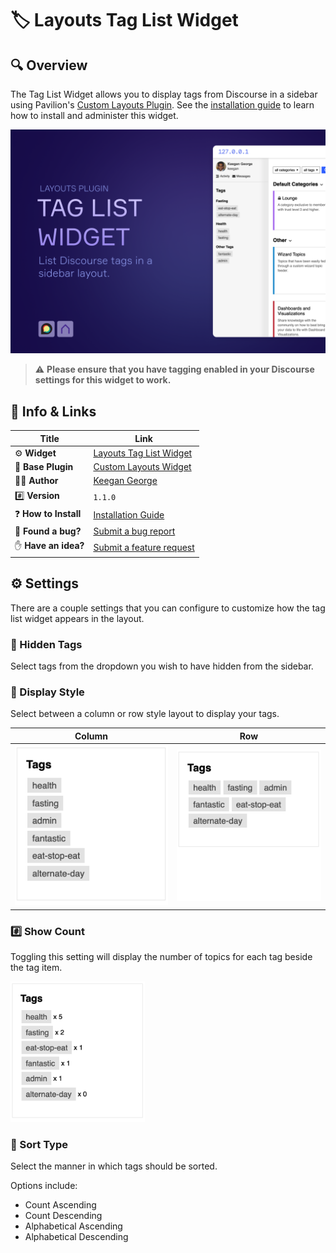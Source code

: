 # 🏷️ Layouts Tag List Widget

## 🔍 Overview

The Tag List Widget allows you to display tags from Discourse in a sidebar using Pavilion's [Custom Layouts Plugin](https://meta.discourse.org/t/custom-layouts-plugin/55208). See the [installation guide](https://thepavilion.io/t/installation-and-setup/3200) to learn how to install and administer this widget.

![Banner Image](screenshots/cover.png)

> ⚠️ **Please ensure that you have tagging enabled in your Discourse settings for this widget to work.**

## 🔗 Info &amp; Links

| Title                 | Link                                                                              |
| --------------------- | --------------------------------------------------------------------------------- |
| ⚙️ **Widget**         | [Layouts Tag List Widget](https://github.com/paviliondev/layouts-tag-list-widget) |
| 🔌 **Base Plugin**    | [Custom Layouts Widget](https://meta.discourse.org/t/custom-layouts-plugin/55208) |
| 👨‍💻 **Author**         | [Keegan George](https://github.com/keegangeorge/)                                 |
| #️⃣ **Version**        | `1.1.0`                                                                           |
| ❓ **How to Install** | [Installation Guide](https://thepavilion.io/t/installation-and-setup/3200)        |
| 🐛 **Found a bug?**   | [Submit a bug report](https://thepavilion.io/w/bug-report/steps/intro)            |
| ✋ **Have an idea?**  | [Submit a feature request](https://thepavilion.io/w/bug-report/steps/intro)       |

## ⚙️ Settings

There are a couple settings that you can configure to customize how the tag list widget appears in the layout.

### 🙈 Hidden Tags

Select tags from the dropdown you wish to have hidden from the sidebar.

### 📄 Display Style

Select between a column or row style layout to display your tags.

| Column                            | Row                         |
| --------------------------------- | --------------------------- |
| ![Column](screenshots/column.png) | ![Row](screenshots/row.png) |

### #️⃣ Show Count

Toggling this setting will display the number of topics for each tag beside the tag item.

<img src="screenshots/count.png" width="215">

### 📶 Sort Type

Select the manner in which tags should be sorted.

Options include:

- Count Ascending
- Count Descending
- Alphabetical Ascending
- Alphabetical Descending
